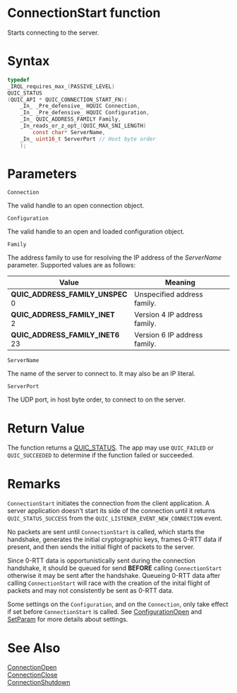 ConnectionStart function
======

Starts connecting to the server.

# Syntax

```C
typedef
_IRQL_requires_max_(PASSIVE_LEVEL)
QUIC_STATUS
(QUIC_API * QUIC_CONNECTION_START_FN)(
    _In_ _Pre_defensive_ HQUIC Connection,
    _In_ _Pre_defensive_ HQUIC Configuration,
    _In_ QUIC_ADDRESS_FAMILY Family,
    _In_reads_or_z_opt_(QUIC_MAX_SNI_LENGTH)
        const char* ServerName,
    _In_ uint16_t ServerPort // Host byte order
    );
```

# Parameters

`Connection`

The valid handle to an open connection object.

`Configuration`

The valid handle to an open and loaded configuration object.

`Family`

The address family to use for resolving the IP address of the *ServerName* parameter. Supported values are as follows:

Value | Meaning
--- | ---
**QUIC_ADDRESS_FAMILY_UNSPEC**<br>0 | Unspecified address family.
**QUIC_ADDRESS_FAMILY_INET**<br>2 | Version 4 IP address family.
**QUIC_ADDRESS_FAMILY_INET6**<br>23 | Version 6 IP address family.

`ServerName`

The name of the server to connect to. It may also be an IP literal.

`ServerPort`

The UDP port, in host byte order, to connect to on the server.

# Return Value

The function returns a [QUIC_STATUS](QUIC_STATUS.md). The app may use `QUIC_FAILED` or `QUIC_SUCCEEDED` to determine if the function failed or succeeded.

# Remarks

`ConnectionStart` initiates the connection from the client application. A server application doesn't start its side of the connection until it returns `QUIC_STATUS_SUCCESS` from the `QUIC_LISTENER_EVENT_NEW_CONNECTION` event.

No packets are sent until `ConnectionStart` is called, which starts the handshake, generates the initial cryptographic keys, frames 0-RTT data if present, and then sends the initial flight of packets to the server.

Since 0-RTT data is opportunistically sent during the connection handshake, it should be queued for send **BEFORE** calling `ConnectionStart` otherwise it may be sent after the handshake. Queueing 0-RTT data after calling `ConnectionStart` will race with the creation of the inital flight of packets and may not consistently be sent as 0-RTT data.

Some settings on the `Configuration`, and on the `Connection`, only take effect if set before `ConnectionStart` is called. See [ConfigurationOpen](ConfigurationOpen.md) and [SetParam](SetParam.md) for more details about settings.

# See Also

[ConnectionOpen](ConnectionStart.md)<br>
[ConnectionClose](ConnectionClose.md)<br>
[ConnectionShutdown](ConnectionShutdown.md)<br>
